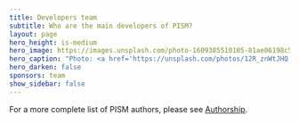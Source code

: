 ```yaml
---
title: Developers team
subtitle: Who are the main developers of PISM?
layout: page
hero_height: is-medium
hero_image: https://images.unsplash.com/photo-1609385510105-81ae06198c53
hero_caption: "Photo: <a href='https://unsplash.com/photos/12R_znWtJHQ'>D. Shaw / Unsplash</a>"
hero_darken: false
sponsors: team
show_sidebar: false
---
```


For a more complete list of PISM authors, please see [Authorship](https://pism.github.io/docs/authorship.html).
